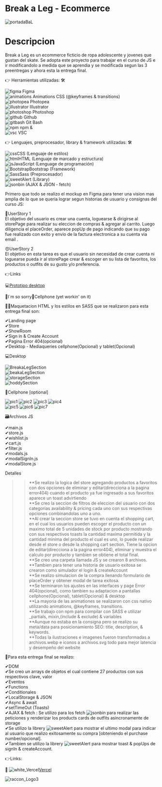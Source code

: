 
# Break a Leg - Ecommerce</br>

![portadaBaL](https://github.com/DIGORACCOON4279/EntregaFinalJS-Break-a-Leg/assets/88150970/2a3ea1df-737a-40b4-b1ae-27ede990c463)

# Descripcion</br>

Break a Leg es un ecommerce ficticio de ropa adolescente y jovenes que gustan del skate. Se adopta este proyecto para trabajar en el curso de JS e ir modificandolo a medida que se  aprendia y se modificada segun las 3 preentregas y ahora esta la entrega final.</br>

👉 Herramientas utilizadas: 🛠 </br>

![figma](https://github.com/DIGORACCOON4279/EntregaFinal/assets/88150970/fca318c0-6b7d-4046-b0aa-55a83f0419a3) Figma</br>
![animations](https://github.com/DIGORACCOON4279/EntregaFinal/assets/88150970/2fdc31da-eb29-4247-90d3-0b5727606aa7) Animations CSS (@keyframes & transitions)</br>
![photopea](https://github.com/DIGORACCOON4279/EntregaFinal/assets/88150970/ceac05f4-c505-4889-85d0-60a1566fc4ef) Photopea</br>
![illustrator](https://github.com/DIGORACCOON4279/Break-a-Leg/assets/88150970/01af6777-bc68-4e87-96c3-33cc5a6a76cf) Illustrator</br>
![photoshop](https://github.com/DIGORACCOON4279/Break-a-Leg/assets/88150970/bcba26da-b44f-41a3-8d48-9f1255ebe12b) Photoshop</br>
![github](https://github.com/DIGORACCOON4279/EntregaFinal/assets/88150970/01f94f79-8e78-42f8-bc9a-2b6707a9a36d) Github</br>
![gitbash](https://github.com/DIGORACCOON4279/EntregaFinal/assets/88150970/3d2e83ec-bea3-47bf-a5a4-d9524e0406b0) Git Bash </br>
![npm](https://github.com/DIGORACCOON4279/Break-a-Leg/assets/88150970/e703b698-4589-43d5-b5ba-2a75693a3691) npm &</br>
![vsc](https://github.com/DIGORACCOON4279/EntregaFinal/assets/88150970/bd61bcc5-5a44-4c33-b675-d03bb01589c0) VSC</br>

👉 Lenguajes, preprocesador, library & framework utilizadas: 🛠</br>

![css](https://github.com/DIGORACCOON4279/Break-a-Leg/assets/88150970/b2e2f475-b8d9-4188-aae4-fe7e9a7acf4a)CSS (Lenguaje de estilos)</br>
![html](https://github.com/DIGORACCOON4279/Break-a-Leg/assets/88150970/b0692228-5ca9-433d-a4c5-b52369d3c4bf)HTML (Lenguaje de marcado y estructura)</br>
![js](https://github.com/DIGORACCOON4279/Break-a-Leg/assets/88150970/1ef7c489-c0b4-41a6-bdce-b12d8c0654ad)JavaScript (Lenguage de programación)</br>
![Bootstrap](https://github.com/DIGORACCOON4279/Break-a-Leg/assets/88150970/570d9449-d0dc-4e46-b34c-cae994960cff)Bootstrap (Framework)</br>
![Sass](https://github.com/DIGORACCOON4279/Break-a-Leg/assets/88150970/97214254-d103-46e6-a306-8f5c3c10571c)Sass (Preprocesador)</br>
![sweetAlert](https://github.com/DIGORACCOON4279/EntregaFinalJS-Break-a-Leg/assets/88150970/f818c7b9-edc6-4c93-bab5-141f3a4cd027) (Library)</br>
![jsonbin](https://github.com/DIGORACCOON4279/EntregaFinalJS-Break-a-Leg/assets/88150970/f6325c47-216b-412c-a101-7e596e1c29c6) (AJAX & JSON - fetch)</br>

Primero que todo se realizo el mockup en Figma para tener una vision mas amplia de lo que se queria lograr segun historias de usuario y consignas del curso JS:</br>

🛒UserStory 1</br>
El objetivo del usuario es crear una cuenta, loguearse & dirigirse al storePage para realizar su eleccion de compras & agregar al carrito. Luego diligencia el placeOrder, aparece popUp de pago indicando que su pago fue realizado con exito y envio de la factura electronica a su cuenta via email .</br>

😍UserStory 2</br>
El objetivo en esta tarea es que el usuario sin necesidad de crear cuenta ni loguearse pueda ir al storePage crear & escoger en su lista de favoritos, los productos o outfits de su gusto y/o preferencia.</br>

👉Links</br>

💻[Prototipo desktop](https://www.figma.com/proto/gRXoq1ASGPhQZxr65ZgDZQ/Break-a-Leg?page-id=1868%3A9069&type=design&node-id=1868-11638&viewport=4929%2C20517%2C0.31&t=SJTlBD9JZ5jP49Mz-1&scaling=scale-down&starting-point-node-id=1868%3A11638&mode=design)</br>

🚧I´m so sorry📱Cellphone (yet workin' on it)</br>

📏📐Maquetacion HTML y los estilos en SASS que se realizaron para esta entrega final son:</br>

✔Landing page</br>
✔Store</br>
✔ShowRoom</br>
✔Sign in & Create Account</br>
✔Pagina Error 404(opcional)</br>
✔Desktop - Mediaqueries cellphone(Opcional) y tablet(Opcional)</br>

💻Desktop</br>

![BreakaLegSection](https://github.com/DIGORACCOON4279/PreEntrega3/assets/88150970/a00b88d6-a94c-4d50-b193-18e48388e053)</br>
![beakaLegSection](https://github.com/DIGORACCOON4279/PreEntrega3/assets/88150970/16e5f401-c60c-4e49-93f5-50699edbb09d)</br>
![storageSection](https://github.com/DIGORACCOON4279/PreEntrega3/assets/88150970/17f50149-daea-4c9f-949e-396af9611d55)</br>
![hoddySection](https://github.com/DIGORACCOON4279/PreEntrega3/assets/88150970/b6325a55-4a4a-4346-87b0-82a21f31a1d2)</br>

📲Cellphone [optional]</br>

![pic1](https://github.com/DIGORACCOON4279/EntregaFinalJS-Break-a-Leg/assets/88150970/1f80b4ef-4505-427a-b009-da31a4b42c63)
![pic2](https://github.com/DIGORACCOON4279/EntregaFinalJS-Break-a-Leg/assets/88150970/fd6e6efd-65b0-4176-88da-cd207013c327)
![pic3](https://github.com/DIGORACCOON4279/EntregaFinalJS-Break-a-Leg/assets/88150970/c70bad91-8bf2-41fd-aa15-72bdb2222d7f)
![pic4](https://github.com/DIGORACCOON4279/EntregaFinalJS-Break-a-Leg/assets/88150970/6751fe78-91f2-4b2a-ae1c-58ba7c290303)</br>
![pic5](https://github.com/DIGORACCOON4279/EntregaFinalJS-Break-a-Leg/assets/88150970/58bf8d4c-e026-4d2e-a3d9-85e4e3679388)
![pic6](https://github.com/DIGORACCOON4279/EntregaFinalJS-Break-a-Leg/assets/88150970/4aadaf37-7c7d-4bdd-832c-036a8dc66642)
![pic7](https://github.com/DIGORACCOON4279/EntregaFinalJS-Break-a-Leg/assets/88150970/1ebb82b6-d8d5-4454-bd8a-99ecf9a075f0)</br>

🗃Archivos JS</br>

✔main.js</br>
✔store.js</br>
✔wishlist.js</br>
✔cart.js</br>
✔filter.js</br>
✔modals.js</br>
✔modalSignIn.js</br>
✔modalStore.js</br>

Detalles</br>

>>**Se  realizo la logica del store agregando productos a favoritos con dos opciones de eliminar y editar(direcciona a la pagina error404) cuando el producto ya fue ingresado a sus favoritos aparece un toast advirtiendo</br>
>>**Se creo la seccion de filtros de eleccion del usuario con dos categorias availability & pricing cada uno con sus respectivas opciones combinandolas uno a uno.</br>
>>**Al crear la seccion store se tuvo en cuenta el shopping cart, en el cual los usuarios pueden escoger el producto con un maximo total de 5 unidades de stock por producto mostrando con sus respectivos toasts la cantidad maxima permitida y la cantidad minima del producto el cual es uno, lo puede realizar desde el store o desde la shopping cart section. Tiene la opcion de editar(direcciona a la pagina error404), eliminar y muestra el calculo por producto y tambien se obtiene el total final.</br>
>>**Se creo una carpeta llamada JS y se crearon 8 archivos.</br>
>>**Tambien para tener una historia de usuario exitosa se crearon como simulador el login & createAccount</br>
>>**Se realizo simulacion de la compra llenando formulario de placeOrder y obtener modal de tarea exitosa.</br>
>>**Se terminaron los ajustes en las interfaces y page Error 404(opcional), como tambien su adaptacion a pantallas cellphone(Opcional), tablet(Opcional) & desktop</br>
>>**La mayoria de las animationes se realizaron con css nativo utilizando animations, @keyframes, transitions.</br>
>>**Se trabajo con npm para compilar con SASS e utilizar _partials, mixin,(include & exclude) & variables</br>
>>**Aunque no estaba en la consigna pero se realizo su meta/data para posicionamiento SEO: title, description, & keywords.</br>
>>**Todas la ilustraciones e imagenes fueron transformadas a archivos.webp e iconos a archivos.svg todo para mejor latencia y desempeño del website</br>

🎯Para esta entrega final se realizo:</br>

✔DOM</br>
✔Se creo un arrays de objetos el cual contiene 27 productos con sus respectivos clave, valor</br>
✔Eventos</br>
✔Functions</br>
✔Conditionales</br>
✔LocalStorage & JSON</br>
✔Async & await</br>
✔setTimeOut (Toasts)</br>
✔AJAX & fetch : Se utilizo para los fetch ![jsonbin](https://github.com/DIGORACCOON4279/EntregaFinalJS-Break-a-Leg/assets/88150970/f6325c47-216b-412c-a101-7e596e1c29c6) para realizar las peticiones y renderizar los products cards de outfits asincronamente de storage</br>
✔Se utilizo la librery ![sweetAlert](https://github.com/DIGORACCOON4279/EntregaFinalJS-Break-a-Leg/assets/88150970/f818c7b9-edc6-4c93-bab5-141f3a4cd027) para mostrar el ultimo modal para indicar al usuario que realizo exitosamente su compra [obteniendo el purchase number/opcional].</br>
✔Tambien se utilizo la librery ![sweetAlert](https://github.com/DIGORACCOON4279/EntregaFinalJS-Break-a-Leg/assets/88150970/f818c7b9-edc6-4c93-bab5-141f3a4cd027) para mostrar toast & popUps de signIn & createAccount.</br>

👉Links:</br>

🚀 ![white_Vercel](https://github.com/DIGORACCOON4279/Break-a-Leg/assets/88150970/05e191bc-53e1-42d0-9c84-0b4b832abd88)[Vercel](https://break-a-leg.vercel.app/)</br>

![raccon_Logo3](https://github.com/DIGORACCOON4279/Break-a-Leg/assets/88150970/0950de58-a518-42f3-a502-088da15a18d4)
